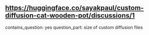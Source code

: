 ## https://huggingface.co/sayakpaul/custom-diffusion-cat-wooden-pot/discussions/1

contains_question: yes
question_part: size of custom diffusion files